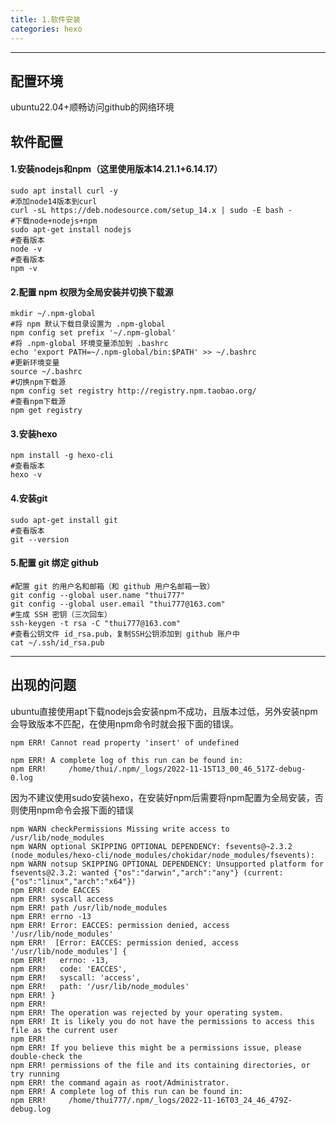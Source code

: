 ```yaml
---
title: 1.软件安装
categories: hexo
---
```


--------------------

## 配置环境

ubuntu22.04+顺畅访问github的网络环境

## 软件配置

#### 1.安装nodejs和npm（这里使用版本14.21.1+6.14.17）

~~~shell
sudo apt install curl -y
#添加node14版本到curl
curl -sL https://deb.nodesource.com/setup_14.x | sudo -E bash -
#下载node+nodejs+npm
sudo apt-get install nodejs
#查看版本
node -v
#查看版本
npm -v
~~~

#### 2.配置 npm 权限为全局安装并切换下载源

~~~shell
mkdir ~/.npm-global
#将 npm 默认下载目录设置为 .npm-global
npm config set prefix '~/.npm-global'
#将 .npm-global 环境变量添加到 .bashrc 
echo 'export PATH=~/.npm-global/bin:$PATH' >> ~/.bashrc
#更新环境变量
source ~/.bashrc
#切换npm下载源
npm config set registry http://registry.npm.taobao.org/
#查看npm下载源
npm get registry
~~~

#### 3.安装hexo

~~~shell
npm install -g hexo-cli
#查看版本
hexo -v
~~~

#### 4.安装git

~~~shell
sudo apt-get install git
#查看版本
git --version
~~~

#### 5.配置 git 绑定 github

~~~shell
#配置 git 的用户名和邮箱（和 github 用户名邮箱一致）
git config --global user.name "thui777"
git config --global user.email "thui777@163.com"
#生成 SSH 密钥（三次回车）
ssh-keygen -t rsa -C "thui777@163.com"
#查看公钥文件 id_rsa.pub，复制SSH公钥添加到 github 账户中
cat ~/.ssh/id_rsa.pub
~~~

--------------------------------

## 出现的问题

ubuntu直接使用apt下载nodejs会安装npm不成功，且版本过低，另外安装npm会导致版本不匹配，在使用npm命令时就会报下面的错误。

```shell
npm ERR! Cannot read property 'insert' of undefined

npm ERR! A complete log of this run can be found in:
npm ERR!     /home/thui/.npm/_logs/2022-11-15T13_00_46_517Z-debug-0.log
```

因为不建议使用sudo安装hexo，在安装好npm后需要将npm配置为全局安装，否则使用npm命令会报下面的错误

~~~shell
npm WARN checkPermissions Missing write access to /usr/lib/node_modules
npm WARN optional SKIPPING OPTIONAL DEPENDENCY: fsevents@~2.3.2 (node_modules/hexo-cli/node_modules/chokidar/node_modules/fsevents):
npm WARN notsup SKIPPING OPTIONAL DEPENDENCY: Unsupported platform for fsevents@2.3.2: wanted {"os":"darwin","arch":"any"} (current:{"os":"linux","arch":"x64"})
npm ERR! code EACCES
npm ERR! syscall access
npm ERR! path /usr/lib/node_modules
npm ERR! errno -13
npm ERR! Error: EACCES: permission denied, access '/usr/lib/node_modules'
npm ERR!  [Error: EACCES: permission denied, access '/usr/lib/node_modules'] {
npm ERR!   errno: -13,
npm ERR!   code: 'EACCES',
npm ERR!   syscall: 'access',
npm ERR!   path: '/usr/lib/node_modules'
npm ERR! }
npm ERR! 
npm ERR! The operation was rejected by your operating system.
npm ERR! It is likely you do not have the permissions to access this file as the current user
npm ERR! 
npm ERR! If you believe this might be a permissions issue, please double-check the
npm ERR! permissions of the file and its containing directories, or try running
npm ERR! the command again as root/Administrator.
npm ERR! A complete log of this run can be found in:
npm ERR!     /home/thui777/.npm/_logs/2022-11-16T03_24_46_479Z-debug.log
~~~



